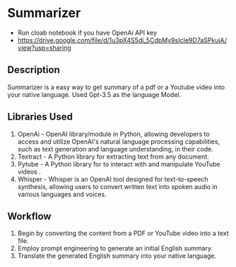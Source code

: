 # Summarizer
* Run cloab notebook if you have OpenAi API key
* https://drive.google.com/file/d/1u3pX4S5dj_5CdpMy9sIcIe9D7aSPkujA/view?usp=sharing
## Description
Summarizer is a easy way to get summary of a pdf or a Youtube video into your native language. Used Gpt-3.5 as the language Model.

## Libraries Used
1. OpenAi -  OpenAI library/module in Python, allowing developers to access and utilize OpenAI's natural language processing capabilities, such as text generation and language understanding, in their code. 
2. Textract - A Python library for extracting text from any document.
3. Pytube - A Python library for to interact with and manipulate YouTube videos .
4. Whisper - Whisper is an OpenAI tool designed for text-to-speech synthesis, allowing users to convert written text into spoken audio in various languages and voices.

## Workflow

1. Begin by converting the content from a PDF or YouTube video into a text file.
2. Employ prompt engineering to generate an initial English summary.
3. Translate the generated English summary into your native language.

